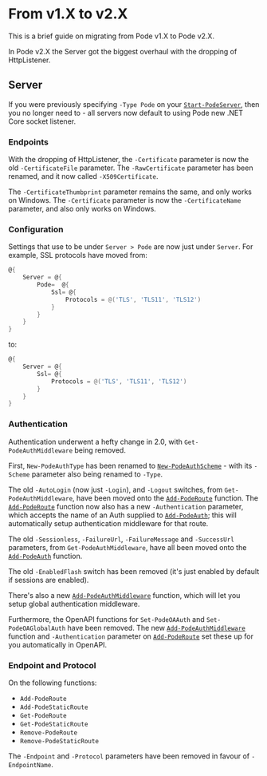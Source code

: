 # From v1.X to v2.X

This is a brief guide on migrating from Pode v1.X to Pode v2.X.

In Pode v2.X the Server got the biggest overhaul with the dropping of HttpListener.

## Server

If you were previously specifying `-Type Pode` on your [`Start-PodeServer`](../../../Functions/Core/Start-PodeServer), then you no longer need to - all servers now default to using Pode new .NET Core socket listener.

### Endpoints

With the dropping of HttpListener, the `-Certificate` parameter is now the old `-CertificateFile` parameter. The `-RawCertificate` parameter has been renamed, and it now called `-X509Certificate`.

The `-CertificateThumbprint` parameter remains the same, and only works on Windows.
The `-Certificate` parameter is now the `-CertificateName` parameter, and also only works on Windows.

### Configuration

Settings that use to be under `Server > Pode` are now just under `Server`. For example, SSL protocols have moved from:

```powershell
@{
    Server = @{
        Pode=  @{
            Ssl= @{
                Protocols = @('TLS', 'TLS11', 'TLS12')
            }
        }
    }
}
```

to:

```powershell
@{
    Server = @{
        Ssl= @{
            Protocols = @('TLS', 'TLS11', 'TLS12')
        }
    }
}
```

### Authentication

Authentication underwent a hefty change in 2.0, with `Get-PodeAuthMiddleware` being removed.

First, `New-PodeAuthType` has been renamed to [`New-PodeAuthScheme`](../../../Functions/Authentication/New-PodeAuthScheme) - with its `-Scheme` parameter also being renamed to `-Type`.

The old `-AutoLogin` (now just `-Login`), and `-Logout` switches, from `Get-PodeAuthMiddleware`, have been moved onto the [`Add-PodeRoute`](../../../Functions/Routes/Add-PodeRoute) function. The [`Add-PodeRoute`](../../../Functions/Routes/Add-PodeRoute) function now also has a new `-Authentication` parameter, which accepts the name of an Auth supplied to [`Add-PodeAuth`](../../../Functions/Authentication/Add-PodeAuth); this will automatically setup authentication middleware for that route.

The old `-Sessionless`, `-FailureUrl`, `-FailureMessage` and `-SuccessUrl` parameters, from `Get-PodeAuthMiddleware`, have all been moved onto the [`Add-PodeAuth`](../../../Functions/Authentication/Add-PodeAuth) function.

The old `-EnabledFlash` switch has been removed (it's just enabled by default if sessions are enabled).

There's also a new [`Add-PodeAuthMiddleware`](../../../Functions/Authentication/Add-PodeAuthMiddleware) function, which will let you setup global authentication middleware.

Furthermore, the OpenAPI functions for `Set-PodeOAAuth` and `Set-PodeOAGlobalAuth` have been removed. The new [`Add-PodeAuthMiddleware`](../../../Functions/Authentication/Add-PodeAuthMiddleware) function and `-Authentication` parameter on [`Add-PodeRoute`](../../../Functions/Routes/Add-PodeRoute) set these up for you automatically in OpenAPI.

### Endpoint and Protocol

On the following functions:

* `Add-PodeRoute`
* `Add-PodeStaticRoute`
* `Get-PodeRoute`
* `Get-PodeStaticRoute`
* `Remove-PodeRoute`
* `Remove-PodeStaticRoute`

The `-Endpoint` and `-Protocol` parameters have been removed in favour of `-EndpointName`.
